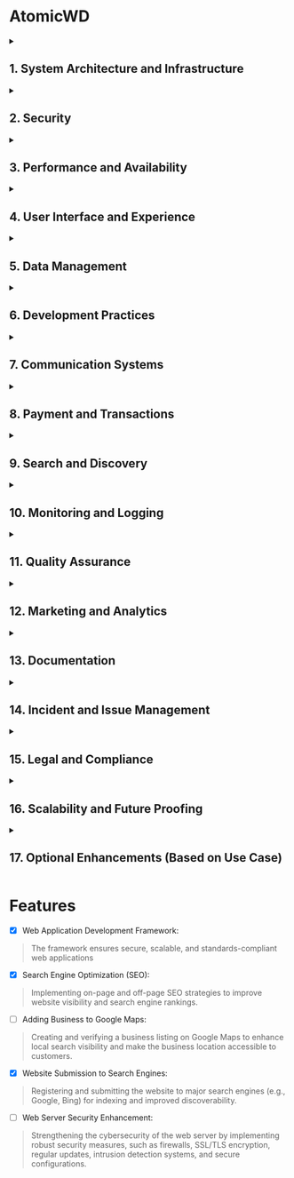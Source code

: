 # AtomicWD

<details>
  <summary> <h2>1. System Architecture and Infrastructure</h2></summary>
  
#### 🔘 Hosting
#### 🔘 Content Delivery Network (CDN)
#### 🔘 File Storage:

</details>
<details>
  <summary><h2>2. Security</h2></summary>

#### 🔘 Authentication and Authorization
#### 🔘 API Security
<details><summary><h4>🔘 Secure Communicaiton</h4></summary>

- [ ] DMARC
- [ ] SPE
- [ ] DKIM
</details>

#### 🔘 Key Management
#### 🔘 Compliance
#### 🔘 Vulnerability Management


</details>
<details>

 <summary><h2>3. Performance and Availability</h2></summary>

#### 🔘 Performance Optimization
#### 🔘 Uptime and Monitoring
#### 🔘 Backup and Recovery
 
</details>
<details>
  <summary><h2>4. User Interface and Experience</h2></summary>
  
#### 🔘 Design Principles
#### 🔘 Localization and Internationalization
#### 🔘 Feedback Mechanisms

</details>
<details>
  <summary><h2>5. Data Management</h2></summary>

#### 🔘 Database Design
#### 🔘 Data Security
#### 🔘 Data Retention Policies

</details>
<details>
  <summary><h2>6. Development Practices</h2></summary>

#### 🔘 Version Control
#### 🔘 Continuous Integration/Continuous Development (CI/CD)
#### 🔘 Code Quality Assurance
  
</details>
<details>
  <summary><h2>7. Communication Systems</h2></summary>

#### 🔘 Email Integration
<details>
  <summary><h4>🔘 VoIP and Messaging</h4></summary>

- [ ] [3CX](https://www.3cx.com/)
</details>

#### 🔘 SMS Integration
  
</details>
<details>
  <summary><h2>8. Payment and Transactions</h2></summary>

#### 🔘 Payment Gateway Integration
#### 🔘 Fraud Detection

</details>
<details>
  <summary><h2> 9. Search and Discovery</h2></summary>
  
#### 🔘 Internal Search

<details>
  <summary><h4>🔘 Search Engine Optimization (SEO)</h4></summary>
  
- [ ] [Google Search Console](https://search.google.com/search-console/)
- [ ] [Yandex Webmaster](https://webmaster.yandex.com/)
- [ ] [Bing Webmaster](https://www.bing.com/webmasters/)
- [ ] [Baidu Webmaster Tools](https://ziyuan.baidu.com/login/index?u=/site/siteadd)
</details>
</details>
<details>
  <summary><h2>10. Monitoring and Logging</h2></summary>

- [ ] [Urlscan.io](https://urlscan.io/)
#### 🔘 Application Logs
#### 🔘 Event Management
#### 🔘 Real-time Monitoring

</details>
<details>
  <summary><h2>11. Quality Assurance</h2></summary>
  
#### 🔘 Testing Strategy
#### 🔘 A/B Testing
#### 🔘 Usability Testing
  
</details>
<details>
  <summary><h2>12. Marketing and Analytics</h2></summary>

#### 🔘 User Analytics
#### 🔘 Campaign Management
</details>
<details>
  <summary><h2>13. Documentation</h2></summary>

- [ ] Wayback Machine - [The Internet Archive](https://archive.org/)
#### 🔘 Developer Documentation
#### 🔘 User Documentation
</details>
<details>
  <summary><h2>14. Incident and Issue Management</h2></summary>

#### 🔘 Issue Tracker
#### 🔘 Incident Response Plan 
</details>
<details>
  <summary><h2>15. Legal and Compliance</h2></summary>

#### 🔘 Terms and Policies
#### 🔘 Auditing
</details>
<details>
  <summary><h2>16. Scalability and Future Proofing</h2></summary>

#### 🔘 Extensibility
#### 🔘 Cloud Readiness
</details>
<details>
  <summary><h2>17. Optional Enhancements (Based on Use Case)</h2></summary>

#### 🔘 Gamification
#### 🔘 AI and Machine Learning
#### 🔘 AR/VR Feature

</details> 

# Features

- [X] Web Application Development Framework:
> The framework ensures secure, scalable, and standards-compliant web applications
- [X] Search Engine Optimization (SEO):
> Implementing on-page and off-page SEO strategies to improve website visibility and search engine rankings.
- [ ] Adding Business to Google Maps:
> Creating and verifying a business listing on Google Maps to enhance local search visibility and make the business location accessible to customers.
- [X] Website Submission to Search Engines:
> Registering and submitting the website to major search engines (e.g., Google, Bing) for indexing and improved discoverability.
- [ ] Web Server Security Enhancement:
> Strengthening the cybersecurity of the web server by implementing robust security measures, such as firewalls, SSL/TLS encryption, regular updates, intrusion detection systems, and secure configurations.
